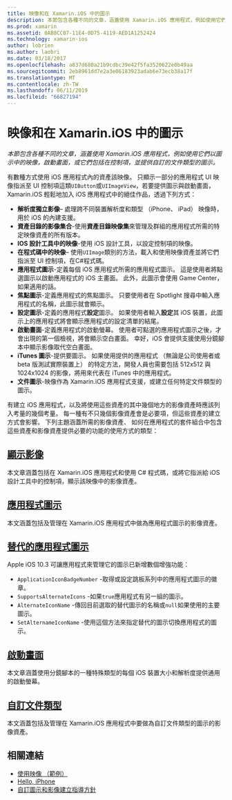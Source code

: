 ```yaml
---
title: 映像和在 Xamarin.iOS 中的圖示
description: 本節包含各種不同的文章，涵蓋使用 Xamarin.iOS 應用程式，例如使用它們以圖示中的映像，啟動畫面，或它們包括在控制項，並提供自訂的文件類型的圖示。
ms.prod: xamarin
ms.assetid: 0AB8CC07-11E4-0D75-4119-AED1A1252424
ms.technology: xamarin-ios
author: lobrien
ms.author: laobri
ms.date: 03/18/2017
ms.openlocfilehash: a837d680a21b9cdbc39e42f5fa3520622e0b49aa
ms.sourcegitcommit: 2eb8961dd7e2a3e06183923adab6e73ecb38a17f
ms.translationtype: MT
ms.contentlocale: zh-TW
ms.lasthandoff: 06/11/2019
ms.locfileid: "66827194"
---
```

# <a name="images-and-icons-in-xamarinios"></a>映像和在 Xamarin.iOS 中的圖示

_本節包含各種不同的文章，涵蓋使用 Xamarin.iOS 應用程式，例如使用它們以圖示中的映像，啟動畫面，或它們包括在控制項，並提供自訂的文件類型的圖示。_

有數種方式使用 iOS 應用程式內的資產該映像。 只顯示一部分的應用程式 UI 映像指派至 UI 控制項這類`UIButton`或`UIImageView`，若要提供圖示與啟動畫面，Xamarin.iOS 輕鬆地加入 iOS 應用程式中的絕佳作品，透過下列方式： 

- **解析度獨立影像**– 處理跨不同裝置解析度和類型 （iPhone、 iPad） 映像時，用於 iOS 的內建支援。
- **資產目錄的影像集合**-使用**資產目錄映像集**來管理及群組的應用程式所需的特定映像資產的所有版本。
- **IOS 設計工具中的映像**-使用 iOS 設計工具，以設定控制項的映像。
- **在程式碼中的映像**– 使用`UIImage`類別的方法，載入和使用映像資產並將它們指派至 UI 控制項，在C#程式碼。
- **應用程式圖示**-定義每個 iOS 應用程式所需的應用程式圖示。 這是使用者將點選圖示以啟動應用程式的 iOS 主畫面。 此外，此圖示會使用 Game Center，如果適用的話。
- **焦點圖示**-定義應用程式的焦點圖示。 只要使用者在 Spotlight 搜尋中輸入應用程式的名稱，此圖示就會顯示。
- **設定圖示**-定義的應用程式**設定**圖示。 如果使用者輸入**設定**其 iOS 裝置，此圖示上的應用程式將會顯示應用程式的設定清單的結尾。 
- **啟動畫面**-定義應用程式的啟動螢幕。 使用者可點選的應用程式圖示之後，才會出現的第一個檢視，將會顯示空白畫面。 幸好，iOS 會提供支援使用分鏡腳本中顯示影像取代空白畫面。 
- **iTunes 圖示**-提供要圖示。 如果使用提供的應用程式 （無論是公司使用者或 beta 版測試實際裝置上） 的特定方法，開發人員也需要包括 512x512 與 1024x1024 的影像，將用來代表在 iTunes 中的應用程式。
- **文件圖示**-映像作為 Xamarin.iOS 應用程式支援，或建立任何特定文件類型的圖示。

有建立 iOS 應用程式，以及將使用這些資產的其中幾個地方的影像資產時應該列入考量的幾個考量。 每一種有不只幾個影像資產會是必要項，但這些資產的建立方式會影響。 下列主題涵蓋所需的影像資產、 如何在應用程式的套件組合中包含這些資產和影像資產提供必要的功能的使用方式的類型：


## <a name="displaying-an-imageiosapp-fundamentalsimages-iconsdisplaying-an-imagemd"></a>[顯示影像](~/ios/app-fundamentals/images-icons/displaying-an-image.md)

本文章涵蓋包括在 Xamarin.iOS 應用程式和使用 C# 程式碼，或將它指派給 iOS 設計工具中的控制項，顯示該映像中的影像資產。

## <a name="application-iconsiosapp-fundamentalsimages-iconsapp-iconsmd"></a>[應用程式圖示](~/ios/app-fundamentals/images-icons/app-icons.md)

本文涵蓋包括及管理在 Xamarin.iOS 應用程式中做為應用程式圖示的影像資產。

## <a name="alternate-app-iconsiosapp-fundamentalsimages-iconsalternate-app-iconsmd"></a>[替代的應用程式圖示](~/ios/app-fundamentals/images-icons/alternate-app-icons.md)

Apple iOS 10.3 可讓應用程式來管理它的圖示已新增數個增強功能：

 - `ApplicationIconBadgeNumber` -取得或設定跳板系列中的應用程式圖示的徽章。
 - `SupportsAlternateIcons` -如果`true`應用程式有另一組的圖示。
 - `AlternateIconName` -傳回目前選取的替代圖示的名稱或`null`如果使用的主要圖示。
 - `SetAlternameIconName` -使用這個方法來指定替代的圖示切換應用程式的圖示。


## <a name="launch-screensiosapp-fundamentalsimages-iconslaunch-screensmd"></a>[啟動畫面](~/ios/app-fundamentals/images-icons/launch-screens.md)

本文章涵蓋使用分鏡腳本的一種特殊類型的每個 iOS 裝置大小和解析度提供通用的啟動螢幕。

## <a name="custom-document-typesiosapp-fundamentalsimages-iconscustom-document-typesmd"></a>[自訂文件類型](~/ios/app-fundamentals/images-icons/custom-document-types.md)

本文涵蓋包括及管理在 Xamarin.iOS 應用程式中要做為自訂文件類型的圖示的影像資產。



## <a name="related-links"></a>相關連結

- [使用映像 （範例）](https://developer.xamarin.com/samples/monotouch/WorkingWithImages/)
- [Hello, iPhone](~/ios/get-started/hello-ios/index.md)
- [自訂圖示和影像建立指導方針](https://developer.apple.com/library/ios/#documentation/UserExperience/Conceptual/MobileHIG/IconsImages/IconsImages.html)
